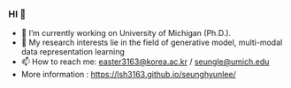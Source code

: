 ### HI 👋

- 🔭 I’m currently working on University of Michigan (Ph.D.).
- 🌱 My research interests lie in the field of generative model, multi-modal data representation learning
- 📫 How to reach me: easter3163@korea.ac.kr / seungle@umich.edu
- More information : https://lsh3163.github.io/seunghyunlee/
